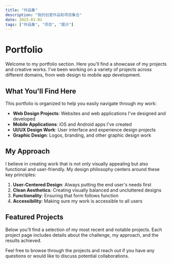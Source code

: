 ```yaml
---
title: "作品集"
description: "我的创意作品和项目集合"
date: 2023-01-01
tags: ["作品集", "项目", "展示"]
---
```


# Portfolio

Welcome to my portfolio section. Here you'll find a showcase of my projects and creative works. I've been working on a variety of projects across different domains, from web design to mobile app development.

## What You'll Find Here

This portfolio is organized to help you easily navigate through my work:

- **Web Design Projects**: Websites and web applications I've designed and developed
- **Mobile Applications**: iOS and Android apps I've created
- **UI/UX Design Work**: User interface and experience design projects
- **Graphic Design**: Logos, branding, and other graphic design work

## My Approach

I believe in creating work that is not only visually appealing but also functional and user-friendly. My design philosophy centers around these key principles:

1. **User-Centered Design**: Always putting the end user's needs first
2. **Clean Aesthetics**: Creating visually balanced and uncluttered designs
3. **Functionality**: Ensuring that form follows function
4. **Accessibility**: Making sure my work is accessible to all users

## Featured Projects

Below you'll find a selection of my most recent and notable projects. Each project page includes details about the challenge, my approach, and the results achieved.

Feel free to browse through the projects and reach out if you have any questions or would like to discuss potential collaborations.
